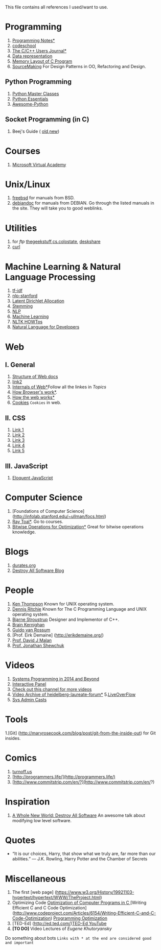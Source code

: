 This file contains all references I used/want to use.
# Programming
1. [Programming Notes\*](https://www.ntu.edu.sg/home/ehchua/programming/index.html)
2. [codeschool](codeschool.org)
3. [The C/C++ Users Journal\*](http://collaboration.cmc.ec.gc.ca/science/rpn/biblio/ddj/Website/articles/)
4. [Data representation](http://www.willamette.edu/~gorr/classes/cs130/lectures/data_rep.htm)
5. [Memory Layout of C Program](http://www.geeksforgeeks.org/memory-layout-of-c-program/)
6. [SourceMaking](https://sourcemaking.com/) For Design Patterns in OO, Refactoring and Design.


## Python Programming
1. [Python Master Classes](http://www.dabeaz.com/finalgenerator/)
2. [Python Essentials](http://www.programiz.com/article/python-self-why)
3. [Awesome-Python](http://awesome-python.com/)


## Socket Programming (in C)
1. Beej's Guide ( [old](http://www.gta.ufrj.br/ensino/eel878/sockets/index.html),[new](http://beej.us/guide/bgnet/output/html/multipage/index.html))


# Courses
1. [Microsoft Virtual Academy](https://mva.microsoft.com/)


# Unix/Linux
1. [freebsd](https://www.freebsd.org/doc/en_US.ISO8859-1/books/handbook/) for manuals from BSD.
2. [debiandoc](https://www.debian.org/doc/) for manuals from DEBIAN. Go through the listed manuals in the site. They will take you to good weblinks.

# Utilities
1. for *ftp* [thegeekstuff](http://www.thegeekstuff.com/2010/06/ftp-sftp-tutorial/),[cs.colostate](https://www.cs.colostate.edu/helpdocs/ftp.html), [deskshare](http://www.deskshare.com/resources/articles/ftp-how-to.aspx)
2. [curl](http://www.thegeekstuff.com/2012/04/curl-examples/)


# Machine Learning & Natural Language Processing
1. [tf-idf](http://www.tfidf.com/)
2. [nlp-stanford](http://nlp.stanford.edu/IR-book/html/htmledition/contents-1.html)
3. [Latent Dirichlet Allocation](http://blog.echen.me/2011/08/22/introduction-to-latent-dirichlet-allocation/)
4. [Stemming](https://xapian.org/docs/stemming.html)
5. [NLP](http://www.isi.edu/natural-language/teaching/cs544/spring13/)
6. [Machine Learning](cs229.stanford.edu/materials.html)
7. [NLTK HOWTos](http://www.nltk.org/howto/)
8. [Natural Language for Developers](https://wit.ai/)

# Web

## I. General
1. [Structure of Web docs](https://www.w3.org/TR/WD-html40-970708/struct/structop.html)
2. [link2](https://www.w3.org/TR/WD-html40-970708/contents.html)
3. [Internals of Web\*](https://developers.google.com/web/fundamentals/performance/critical-rendering-path/?hl=en)Follow all the linkes in *Topics*
4. [How Browser's work\*](http://taligarsiel.com/Projects/howbrowserswork1.htm).
5. [How the web works\*](http://www.garshol.priv.no/download/text/http-tut.html)
6. [Cookies](https://www.youtube.com/watch?v=LHSSY8QNvew) `Cookies` in web.

## II. CSS
1. [Link 1](https://specificity.keegan.st/)
2. [Link 2](https://css-tricks.com/snippets/css/a-guide-to-flexbox/)
3. [Link 3](http://css-tricks.com/)
4. [Link 4](https://developer.mozilla.org/en/docs/Web/CSS/Specificity)
5. [Link 5](http://flukeout.github.io/)

## III. JavaScript
1. [Eloquent JavaScript](http://eloquentjavascript.net/)


# Computer Science
1. [Foundations of Computer Science] (http://infolab.stanford.edu/~ullman/focs.html)
2. [Ray Toal\*](http://cs.lmu.edu/~ray/). Go to courses.
3. [Bitwise Operations for Optimization*](http://guru.multimedia.cx/category/optimization/) Great for bitwise operations knowledge.


# Blogs
1. [durates.org](http://duartes.org/gustavo/blog/archives/)
2. [Destroy All Software Blog](https://www.destroyallsoftware.com/blog/)

# People
1. [Ken Thompson](http://amturing.acm.org/award_winners/thompson_4588371.cfm) Known for UNIX operating system.
2. [Dennis Ritchie](http://amturing.acm.org/award_winners/ritchie_1506389.cfm) Known for The C Programming Language and UNIX operating system.
3. [Bjarne Stroustrup](http://www.stroustrup.com/) Designer and Implementor of C++.
4. [Brain Kernighan](https://www.cs.princeton.edu/~bwk/)
5. [Guido van Rossum](https://www.python.org/~guido/)
6. [Prof. Eirk Demaine] (http://erikdemaine.org/)
7. [Prof. David J Malan](http://cs.harvard.edu/malan/)
8. [Prof. Jonathan Shewchuk](https://people.eecs.berkeley.edu/~jrs/)

# Videos
1. [Systems Programming in 2014 and Beyond](https://channel9.msdn.com/Events/Lang-NEXT/Lang-NEXT-2014/Panel-Systems-Programming-Languages-in-2014-and-Beyond)
2. [Interactive Panel](https://channel9.msdn.com/Events/GoingNative/GoingNative-2012/Interactive-Panel-Ask-Us-Anything-?ocid=relatedsession)
3. [Check out this channel for more videos](https://channel9.msdn.com/)
4. [Video Archive of heidelberg-laureate-forum*](http://www.heidelberg-laureate-forum.org/videoarchive/)
5.[LiveOverFlow](https://www.youtube.com/channel/UClcE-kVhqyiHCcjYwcpfj9w)
6. [Sys Admin Casts](https://sysadmincasts.com/)

# Tools
1.[Git] (http://maryrosecook.com/blog/post/git-from-the-inside-out) for Git insides.

# Comics
1. [turnoff.us](http://turnoff.us)
2. [http://programmers.life/](http://programmers.life/)
3. [http://www.commitstrip.com/en/?](http://www.commitstrip.com/en/?)

# Inspiration
1. [A Whole New World: Destroy All Software](https://www.destroyallsoftware.com/talks/a-whole-new-world) An awesome talk about modifying low level software.


# Quotes

- “It is our choices, Harry, that show what we truly are, far more than
our abilities.” ― J.K. Rowling, Harry Potter and the Chamber of Secrets



# Miscellaneous
1. The first [web page] (https://www.w3.org/History/19921103-hypertext/hypertext/WWW/TheProject.html)
2. Optimizing Code [Optimization of Computer Programs in C ](http://icps.u-strasbg.fr/~bastoul/local_copies/lee.html) [Writing Efficient C and C Code Optimization] (http://www.codeproject.com/Articles/6154/Writing-Efficient-C-and-C-Code-Optimization) [Programming Optimization](http://www.azillionmonkeys.com/qed/optimize.html)
3. [TED-Ed] (http://ed.ted.com/)[TED-Ed YouTube](https://www.youtube.com/user/TEDEducation)
4. **[TO DO]** Video Lectures of *Eugene Khutoryansky* 


Do something about bots
`Links with * at the end are considered good and important`
